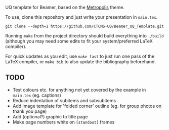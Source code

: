 UQ template for Beamer, based on the [Metropolis](https://github.com/matze/mtheme) theme.

To use, clone this repository and just write your presentation in `main.tex`.

```git clone --depth=1 https://github.com/CTCMS-UQ/Beamer_UQ_Template.git```

Running `make` from the project directory should build everything into `./build`
(although you may need some edits to fit your system/preferred LaTeX compiler).

For quick updates as you edit, use `make fast` to just run one pass of the
LaTeX compiler, or `make bib` to also update the bibliography beforehand.

TODO
----
  * Test colours etc. for anything not yet covered by the example in `main.tex` (eg. captions)
  * Reduce indentation of subitems and subsubitems
  * Add image template for 'folded corner' outline (eg. for group photos on thank you page)
  * Add (optional?) graphic to title page
  * Make page numbers white on `[standout]` frames
